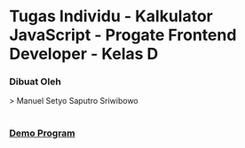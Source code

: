 # Tugas Individu - Kalkulator JavaScript - Progate Frontend Developer - Kelas D
 <h3>Dibuat Oleh</h3>
 > Manuel Setyo Saputro Sriwibowo<br>
<br>
<h3><a href="https://manuelsetyo.github.io/Kalkulator/">Demo Program</a></h3>
